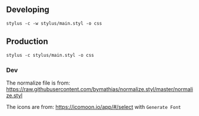 
## Developing
```
stylus -c -w stylus/main.styl -o css
```

## Production
```
stylus -c stylus/main.styl -o css
```


### Dev

The normalize file is from: https://raw.githubusercontent.com/bymathias/normalize.styl/master/normalize.styl

The icons are from: https://icomoon.io/app/#/select
with ```Generate Font```